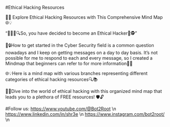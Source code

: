 #Ethical Hacking Resources

🔐🧠 Explore Ethical Hacking Resources with This Comprehensive Mind Map🌐💡

“👨🏻‍💻🔍So, you have decided to become an Ethical Hacker💪🕵️”

🚀🔒How to get started in the Cyber Security field is a common question nowadays and I keep on getting messages on a day to day basis. It’s not possible for me to respond to each and every message, so I created a Mindmap that beginners can refer to for more information🚀🔐

🌐💡Here is a mind map with various branches representing different categories of ethical hacking resources🔍📚

🎯📜Dive into the world of ethical hacking with this organized mind map that leads you to a plethora of FREE resources! 🛡️🔓

#Follow us: 
https://www.youtube.com/@Bot2Root \n
https://www.linkedin.com/in/shr3e \n
https://www.instagram.com/bot2root/ \n
